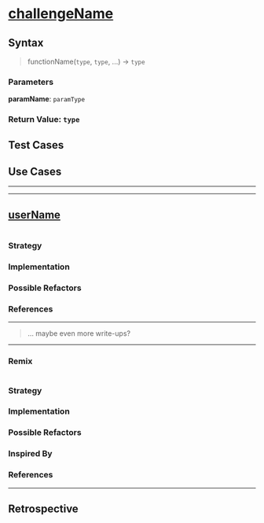 # [challengeName](link-to-challenge)

<!--
  describe the function's behavior in your own words.
  explain why someone might want to use this function
-->

## Syntax

> functionName(`type`, `type`, ...) -> `type`

### Parameters

**paramName**: `paramType`

<!--
  describe the parameter
-->

### Return Value: `type`

<!--
  describe the return value
-->

## Test Cases

<!--
  copy in the test cases from the original challenge

  if you write your own test cases in a sandbox file, include those too
-->

## Use Cases

<!--
  write a minimum of 2 use cases to show this functions behavior.

  try to find interesting _edge cases_, it's good for you ;)
  an edge case is when a function behaves different than you'd expect.
  This will help you and others better understand the function.

  https://www.geeksforgeeks.org/dont-forget-edge-cases/
-->

---

---

<!-- copy this section for every solution you study -->

## [userName](link-to-user)

<!-- paste the solution here -->

```js
```

### Strategy

<!--
  Describe what strategy they used to pass this challenge.
  Careful! your strategy description should not mention
    the code they wrote to solve the challenge.

  Practice describing their strategy at a higher level:
  a simple way to understand strategy is to think of the important steps
  between the argument values and the return values.

  For example if they use a `for` loop
  you won't mention that `i` was incremented,
  but you might mention how the final result changes at each iteration.
-->

### Implementation

<!--
  Describe the solution written by this user.
  How did they use JS to implement their strategy?
  What language features did they use?
  What decisions do you think they made and why?
-->

### Possible Refactors

<!--
  List a couple changes you could make in their code without changing their strategy.
  For example:
    `while` loops and `for` loops can often be interchanged.
    `if else`, `switch case` and `_ ? _ : _` can sometimes be interchanged.

  You don't need to actually rewrite the function.
  The goal of this section is that you exploring different JS language features
  and think of different ways to implement the same strategy.
-->

### References

<!--
  links that helped you to understand this solution or to think of possible refactors
-->

---

> ... maybe even more write-ups?

---

### Remix

<!-- paste your remixed solution here -->

```js
```

### Strategy

### Implementation

### Possible Refactors

### Inspired By

<!--
  which solutions inspired your solution?
  what did you take from each one?
-->

### References

---

## Retrospective

<!--
  write any notes to help you review this exercise later, and to help others' study it.

  this might include:

  - good ideas to use later in your own code
  - less good ideas to avoid in your own code
  - new vocabulary you learned
  - the most important thing(s) you learned
  - something that you still don't understand but want to keep studying
  - something that surprised you
  - tricks you will want to remember and use later
-->
